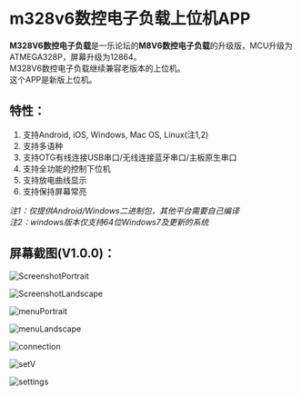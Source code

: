 # m328v6数控电子负载上位机APP  

**M328V6数控电子负载**是一乐论坛的**M8V6数控电子负载**的升级版，MCU升级为ATMEGA328P，屏幕升级为12864。    
M328V6数控电子负载继续兼容老版本的上位机。  
这个APP是新版上位机。  

## 特性：  
1. 支持Android, iOS, Windows, Mac OS, Linux(注1,2)   
2. 支持多语种   
3. 支持OTG有线连接USB串口/无线连接蓝牙串口/主板原生串口   
4. 支持全功能的控制下位机   
5. 支持放电曲线显示    
6. 支持保持屏幕常亮    

*注1：仅提供Android/Windows二进制包，其他平台需要自己编译*    
*注2：windows版本仅支持64位Windows7及更新的系统*    




## 屏幕截图(V1.0.0)：  

![ScreenshotPortrait](https://raw.githubusercontent.com/cdhigh/m328v6host/main/ref/Screenshots/ScrShotPortrait.png)

![ScreenshotLandscape](https://raw.githubusercontent.com/cdhigh/m328v6host/main/ref/Screenshots/ScrShotLandscape.png)

![menuPortrait](https://raw.githubusercontent.com/cdhigh/m328v6host/main/ref/Screenshots/menuPortrait.png)

![menuLandscape](https://raw.githubusercontent.com/cdhigh/m328v6host/main/ref/Screenshots/menuLandscape.png)

![connection](https://raw.githubusercontent.com/cdhigh/m328v6host/main/ref/Screenshots/connection.png)

![setV](https://raw.githubusercontent.com/cdhigh/m328v6host/main/ref/Screenshots/setV.png)

![settings](https://raw.githubusercontent.com/cdhigh/m328v6host/main/ref/Screenshots/settings.png)

